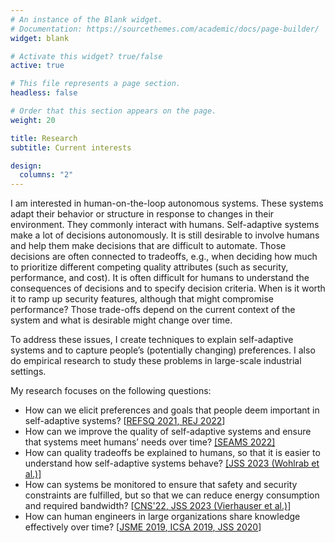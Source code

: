 ```yaml
---
# An instance of the Blank widget.
# Documentation: https://sourcethemes.com/academic/docs/page-builder/
widget: blank

# Activate this widget? true/false
active: true

# This file represents a page section.
headless: false

# Order that this section appears on the page.
weight: 20

title: Research
subtitle: Current interests

design:
  columns: "2"
---
```

I am interested in human-on-the-loop autonomous systems. These systems adapt their behavior or structure in response to changes in their environment. They commonly interact with humans.
Self-adaptive systems make a lot of decisions autonomously. It is still desirable to involve humans and help them make decisions that are difficult to automate. Those decisions are often connected to tradeoffs, e.g., when deciding how much to prioritize different competing quality attributes (such as security, performance, and cost). It is often difficult for humans to understand the consequences of decisions and to specify decision criteria. When is it worth it to ramp up security features, although that might compromise performance? Those trade-offs depend on the current context of the system and what is desirable might change over time.

To address these issues, I create techniques to explain self-adaptive systems and to capture people’s (potentially changing) preferences. I also do empirical research to study these problems in large-scale industrial settings.

My research focuses on the following questions:
* How can we elicit preferences and goals that people deem important in self-adaptive systems? [[REFSQ 2021](/publication/wohlrab-2021-refsq/)[, REJ 2022](/publication/wohlrab-2021-rej/)]
* How can we improve the quality of self-adaptive systems and ensure that systems meet humans’ needs over time? [[SEAMS 2022]](/publication/wohlrab-2022-seams/)
* How can quality tradeoffs be explained to humans, so that it is easier to understand how self-adaptive systems behave? [[JSS 2023 (Wohlrab et al.)]](/publication/wohlrab-2023-jss/)
* How can systems be monitored to ensure that safety and security constraints are fulfilled, but so that we can reduce energy consumption and required bandwidth? [[CNS'22](/publication/vierhauser-2022-cns/)[, JSS 2023 (Vierhauser et al.)](/publication/vierhauser-2023-jss/)]
* How can human engineers in large organizations share knowledge effectively over time?
[[JSME 2019](/publication/wohlrab-2019-jsme/)[, ICSA 2019](/publication/wohlrab-2019-icsa-survey/)[, JSS 2020](/publication/wohlrab-2020-jss/)]
